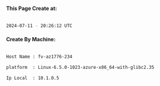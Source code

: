 
   
#### This Page Create at:

```bash

2024-07-11 - 20:26:12 UTC

```

#### Create By Machine:

```bash

Host Name : fv-az1776-234

platform  : Linux-6.5.0-1023-azure-x86_64-with-glibc2.35

Ip Local  : 10.1.0.5

```

